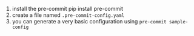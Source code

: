 1. install the pre-commit
    pip install pre-commit
2. create a file named `.pre-commit-config.yaml`
3. you can generate a very basic configuration using `pre-commit sample-config`
